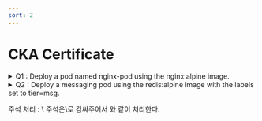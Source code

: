 ```yaml
---
sort: 2
---
```


# CKA Certificate


<details markdown="1">
<summary> Q1 : Deploy a pod named nginx-pod using the nginx:alpine image.
</summary>

<!--summary 아래 빈칸 공백 두고 내용을 적는공간-->

```note
Answer: 
kubectl run nginx-pod --image=nginx:alpine --restart=Never
```
</details>

<details markdown="1">
<summary> Q2 : Deploy a messaging pod using the redis:alpine image with the labels set to tier=msg.
</summary>

<!--summary 아래 빈칸 공백 두고 내용을 적는공간-->

```note
Answer: 
kubectl run messaging --generator=run-pod/v1 --restart=Never --image=redis:alpine -l tier=msg
```
</details>




주석 처리 : \\<!-- & -->
주석은\\<!--와 -->로 감싸주어서 <!-- 주석처리 -->와 같이 처리한다.

<!--

THIS IS TOO LONG, NEED UPDATE! HERE IS SOME IDEAS:

- https://primer.style/css/components/box
- https://primer.style/css/components/toasts



Markdown is supported, Text can be **bold**, _italic_, or ~~strikethrough~~. [Links](https://github.com) should be blue with no underlines

`inline code`

[`inline code inside link`](./)
```

```note
This is note2
```

```note
This is note3
```

```tip
It’s bigger than a bread box.
```

```tip
It’s tip 2
```

```warning
Strong prose may provoke extreme mental exertion. Reader discretion is strongly advised.
```

```danger
Mad scientist at work!
```
-->
